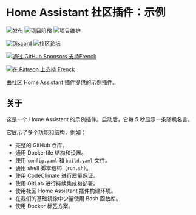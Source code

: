 # Home Assistant 社区插件：示例

[![发布][release-shield]][release] ![项目阶段][project-stage-shield] ![项目维护][maintenance-shield]

[![Discord][discord-shield]][discord] [![社区论坛][forum-shield]][forum]

[![通过 GitHub Sponsors 支持Frenck][github-sponsors-shield]][github-sponsors]

[![在 Patreon 上支持 Frenck][patreon-shield]][patreon]

由社区 Home Assistant 插件提供的示例插件。

## 关于

这是一个 Home Assistant 的示例插件。启动后，它每 5 秒显示一条随机名言。

它展示了多个功能和结构，例如：

- 完整的 GitHub 仓库。
- 通用 Dockerfile 结构和设置。
- 使用 `config.yaml` 和 `build.yaml` 文件。
- 通用 shell 脚本结构（`run.sh`）。
- 使用 CodeClimate 进行质量保证。
- 使用 GitLab 进行持续集成和部署。
- 使用社区 Home Assistant 插件构建环境。
- 在我们的基础镜像中少量使用 Bash 函数库。
- 使用 Docker 标签方案。

[discord-shield]: https://img.shields.io/discord/478094546522079232.svg
[discord]: https://discord.me/hassioaddons
[forum-shield]: https://img.shields.io/badge/community-forum-brightgreen.svg
[forum]: https://community.home-assistant.io?u=frenck
[github-sponsors-shield]: https://frenck.dev/wp-content/uploads/2019/12/github_sponsor.png
[github-sponsors]: https://github.com/sponsors/frenck
[maintenance-shield]: https://img.shields.io/maintenance/yes/2025.svg
[patreon-shield]: https://frenck.dev/wp-content/uploads/2019/12/patreon.png
[patreon]: https://www.patreon.com/frenck
[project-stage-shield]: https://img.shields.io/badge/project%20stage-production%20ready-brightgreen.svg
[release-shield]: https://img.shields.io/badge/version-v11.0.2-blue.svg
[release]: https://github.com/hassio-addons/addon-example/tree/v11.0.2